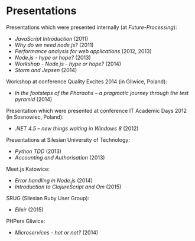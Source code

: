 Presentations
=============

Presentations which were presented internally (at *Future-Processing*):
- *JavaScript Introduction* (2011)
- *Why do we need node.js?* (2011)
- *Performance analysis for web applications* (2012, 2013)
- *Node.js - hype or hope?* (2013)
- *Workshop - Node.js - hype or hope?* (2014)
- *Storm and Jepsen* (2014)

Workshop at conference Quality Excites 2014 (in Gliwice, Poland):
- *In the footsteps of the Pharaohs – a pragmatic journey through the test pyramid* (2014)

Presentation which were presented at conference IT Academic Days 2012 (in Sosnowiec, Poland):
- *.NET 4.5 – new things waiting in Windows 8* (2012)

Presentations at Silesian University of Technology:
- *Python TDD* (2013)
- *Accounting and Authorisation* (2013)

Meet.js Katowice:
- *Error handling in Node.js* (2014)
- *Introduction to ClojureScript and Om* (2015)

SRUG (Silesian Ruby User Group):
- *Elixir* (2015)

PHPers Gliwice:
- *Microservices - hot or not?* (2014)
